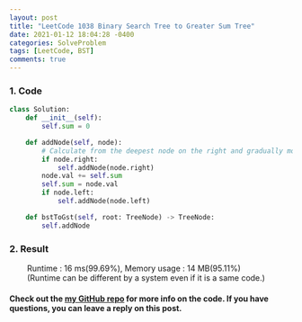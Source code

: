 ```yaml
---
layout: post
title: "LeetCode 1038 Binary Search Tree to Greater Sum Tree"
date: 2021-01-12 18:04:28 -0400
categories: SolveProblem
tags: [LeetCode, BST]
comments: true
---
```


### 1. Code
```python
class Solution:
    def __init__(self):
        self.sum = 0

    def addNode(self, node):
        # Calculate from the deepest node on the right and gradually move to the lower left node.
        if node.right:
            self.addNode(node.right)
        node.val += self.sum
        self.sum = node.val
        if node.left:
            self.addNode(node.left)

    def bstToGst(self, root: TreeNode) -> TreeNode:
        self.addNode
```

### 2. Result
&nbsp;&nbsp;&nbsp;&nbsp;&nbsp;&nbsp;&nbsp;&nbsp;Runtime : 16 ms(99.69%), Memory usage : 14 MB(95.11%)  
&nbsp;&nbsp;&nbsp;&nbsp;&nbsp;&nbsp;&nbsp;&nbsp;(Runtime can be different by a system even if it is a same code.)

#### Check out the [my GitHub repo][hyuk-gh] for more info on the code. If you have questions, you can leave a reply on this post.
[hyuk-gh]: https://github.com/dlgur1994/StudyAlgorithms
